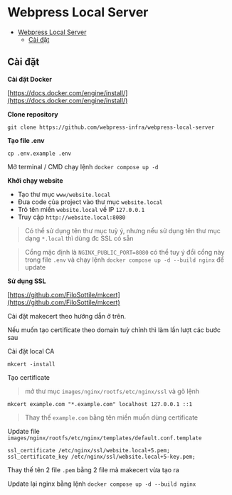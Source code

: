 # Webpress Local Server

- [Webpress Local Server](#webpress-local-server)
  - [Cài đặt](#cài-đặt)


## Cài đặt

**Cài đặt Docker**

[https://docs.docker.com/engine/install/](https://docs.docker.com/engine/install/)

**Clone repository**

```
git clone https://github.com/webpress-infra/webpress-local-server
```

**Tạo file .env**

```
cp .env.example .env
```

Mở terminal / CMD chạy lệnh `docker compose up -d`

**Khởi chạy website**

- Tạo thư mục `www/website.local`
- Đưa code của project vào thư mục `website.local`
- Trỏ tên miền `website.local` về IP `127.0.0.1`
- Truy cập `http://website.local:8080`

> Có thể sử dụng tên thư mục tuỳ ý, nhưng nếu sử dụng tên thư mục dạng `*.local` thì dùng đc SSL có sẵn

> Cổng mặc định là `NGINX_PUBLIC_PORT=8080` có thể tuy ý đổi cổng này trong file `.env` và chạy lệnh `docker compose up -d --build nginx` để update


**Sử dụng SSL**

[https://github.com/FiloSottile/mkcert](https://github.com/FiloSottile/mkcert)

Cài đặt makecert theo hướng dẫn ở trên.

Nếu muốn tạo certificate theo domain tuỳ chỉnh thì làm lần lượt các bước sau

Cài đặt local CA
```
mkcert -install
```

Tạo certificate

> mở thư mục `images/nginx/rootfs/etc/nginx/ssl` và gõ lệnh

```
mkcert example.com "*.example.com" localhost 127.0.0.1 ::1

```
> Thay thế `example.com` bằng tên miền muốn dùng certificate

Update file `images/nginx/rootfs/etc/nginx/templates/default.conf.template`

```
ssl_certificate /etc/nginx/ssl/website.local+5.pem;
ssl_certificate_key /etc/nginx/ssl/website.local+5-key.pem;
```
Thay thế tên 2 file `.pem` bằng 2 file mà makecert vừa tạo ra

Update lại nginx bằng lệnh `docker compose up -d --build nginx`